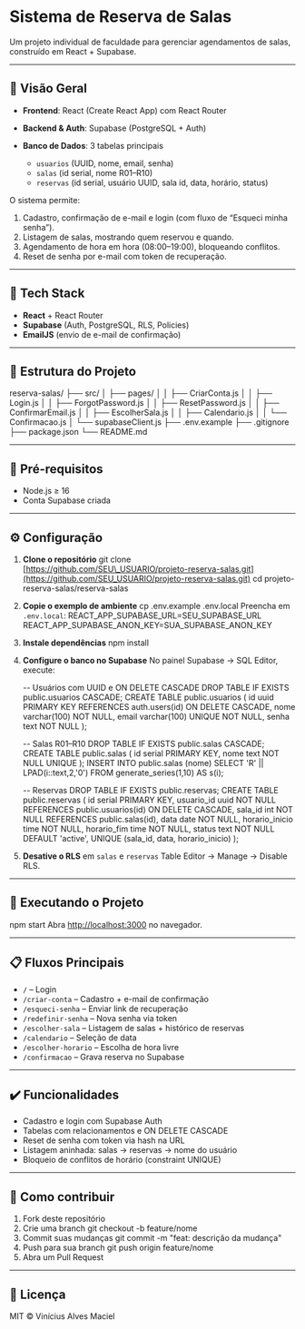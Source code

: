 # Sistema de Reserva de Salas

Um projeto individual de faculdade para gerenciar agendamentos de salas, construído em React + Supabase.

---

## 🚀 Visão Geral

* **Frontend**: React (Create React App) com React Router
* **Backend & Auth**: Supabase (PostgreSQL + Auth)
* **Banco de Dados**: 3 tabelas principais

  * `usuarios` (UUID, nome, email, senha)
  * `salas`    (id serial, nome R01–R10)
  * `reservas` (id serial, usuário UUID, sala id, data, horário, status)

O sistema permite:

1. Cadastro, confirmação de e-mail e login (com fluxo de “Esqueci minha senha”).
2. Listagem de salas, mostrando quem reservou e quando.
3. Agendamento de hora em hora (08:00–19:00), bloqueando conflitos.
4. Reset de senha por e-mail com token de recuperação.

---

## 🧰 Tech Stack

* **React** + React Router
* **Supabase** (Auth, PostgreSQL, RLS, Policies)
* **EmailJS** (envio de e-mail de confirmação)

---

## 📂 Estrutura do Projeto

reserva-salas/
├── src/
│   ├── pages/
│   │   ├── CriarConta.js
│   │   ├── Login.js
│   │   ├── ForgotPassword.js
│   │   ├── ResetPassword.js
│   │   ├── ConfirmarEmail.js
│   │   ├── EscolherSala.js
│   │   ├── Calendario.js
│   │   └── Confirmacao.js
│   └── supabaseClient.js
├── .env.example
├── .gitignore
├── package.json
└── README.md

---

## 🔧 Pré-requisitos

* Node.js ≥ 16
* Conta Supabase criada

---

## ⚙️ Configuração

1. **Clone o repositório**
   git clone [https://github.com/SEU\_USUARIO/projeto-reserva-salas.git](https://github.com/SEU_USUARIO/projeto-reserva-salas.git)
   cd projeto-reserva-salas/reserva-salas

2. **Copie o exemplo de ambiente**
   cp .env.example .env.local
   Preencha em `.env.local`:
   REACT\_APP\_SUPABASE\_URL=SEU\_SUPABASE\_URL
   REACT\_APP\_SUPABASE\_ANON\_KEY=SUA\_SUPABASE\_ANON\_KEY

3. **Instale dependências**
   npm install

4. **Configure o banco no Supabase**
   No painel Supabase → SQL Editor, execute:

   \-- Usuários com UUID e ON DELETE CASCADE
   DROP TABLE IF EXISTS public.usuarios CASCADE;
   CREATE TABLE public.usuarios (
   id    uuid PRIMARY KEY
   REFERENCES auth.users(id)
   ON DELETE CASCADE,
   nome  varchar(100) NOT NULL,
   email varchar(100) UNIQUE NOT NULL,
   senha text NOT NULL
   );

   \-- Salas R01–R10
   DROP TABLE IF EXISTS public.salas CASCADE;
   CREATE TABLE public.salas (
   id   serial PRIMARY KEY,
   nome text   NOT NULL UNIQUE
   );
   INSERT INTO public.salas (nome)
   SELECT 'R' || LPAD(i::text,2,'0')
   FROM generate\_series(1,10) AS s(i);

   \-- Reservas
   DROP TABLE IF EXISTS public.reservas;
   CREATE TABLE public.reservas (
   id             serial PRIMARY KEY,
   usuario\_id     uuid NOT NULL
   REFERENCES public.usuarios(id)
   ON DELETE CASCADE,
   sala\_id        int  NOT NULL
   REFERENCES public.salas(id),
   data           date NOT NULL,
   horario\_inicio time NOT NULL,
   horario\_fim    time NOT NULL,
   status         text NOT NULL DEFAULT 'active',
   UNIQUE (sala\_id, data, horario\_inicio)
   );

5. **Desative o RLS** em `salas` e `reservas`
   Table Editor → Manage → Disable RLS.

---

## 🚀 Executando o Projeto

npm start
Abra [http://localhost:3000](http://localhost:3000) no navegador.

---

## 📋 Fluxos Principais

* `/` – Login
* `/criar-conta` – Cadastro + e-mail de confirmação
* `/esqueci-senha` – Enviar link de recuperação
* `/redefinir-senha` – Nova senha via token
* `/escolher-sala` – Listagem de salas + histórico de reservas
* `/calendario` – Seleção de data
* `/escolher-horario` – Escolha de hora livre
* `/confirmacao` – Grava reserva no Supabase

---

## ✔️ Funcionalidades

* Cadastro e login com Supabase Auth
* Tabelas com relacionamentos e ON DELETE CASCADE
* Reset de senha com token via hash na URL
* Listagem aninhada: salas → reservas → nome do usuário
* Bloqueio de conflitos de horário (constraint UNIQUE)

---

## 🤝 Como contribuir

1. Fork deste repositório
2. Crie uma branch
   git checkout -b feature/nome
3. Commit suas mudanças
   git commit -m "feat: descrição da mudança"
4. Push para sua branch
   git push origin feature/nome
5. Abra um Pull Request

---

## 📜 Licença

MIT © Vinícius Alves Maciel

